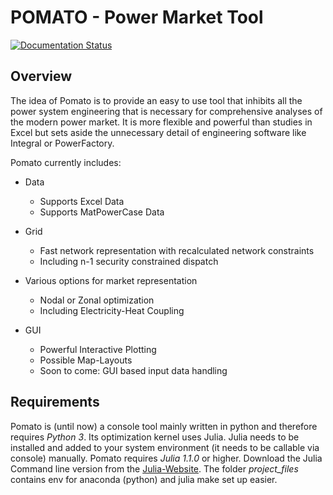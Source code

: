 POMATO - Power Market Tool
============================
[![Documentation Status](https://readthedocs.org/projects/pomato/badge/?version=latest)](https://pomato.readthedocs.io/en/latest/?badge=latest)

Overview
--------

The idea of Pomato is to provide an easy to use tool that inhibits all the power system engineering that is necessary for comprehensive analyses of the modern power market. It is more flexible and powerful than studies in Excel but sets aside the unnecessary detail of engineering software like Integral or PowerFactory. 

Pomato currently includes:

* Data
    * Supports Excel Data
    * Supports MatPowerCase Data

* Grid
    * Fast network representation with recalculated network constraints
    * Including n-1 security constrained dispatch

* Various options for market representation
    * Nodal or Zonal optimization
    * Including Electricity-Heat Coupling

* GUI 
    * Powerful Interactive Plotting
    * Possible Map-Layouts
    * Soon to come: GUI based input data handling

Requirements
------------

Pomato is (until now) a console tool mainly written in python and therefore requires *Python 3*. 
Its optimization kernel uses Julia. Julia needs to be installed and added to your system environment (it needs to be callable via console) manually. Pomato requires *Julia 1.1.0* or higher. Download the Julia Command line version from the [Julia-Website](https://julialang.org/). The folder *project_files* contains env for anaconda (python) and julia make set up easier. 






